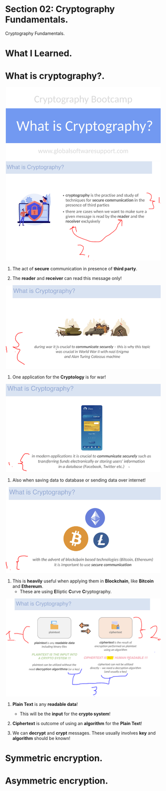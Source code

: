 # Section 02: Cryptography Fundamentals.

Cryptography Fundamentals.

# What I Learned.

# What is cryptography?.

<div align="center">
    <img src="whatIsCryptography.PNG" alt="cryptography course" width="500"/>
</div>

<div align="center">
    <img src="CryptographyIs.PNG" alt="cryptography course" width="500"/>
</div>

1. The act of **secure** communication in presence of **third party**.

2. The **reader** and **receiver** can read this message only!

<div align="center">
    <img src="applicationForCryptography.PNG" alt="cryptography course" width="500"/>
</div>

1. One application for the **Cryptology** is for war!

<div align="center">
    <img src="applicationForCryptographySecond.PNG" alt="cryptography course" width="500"/>
</div>

1. Also when saving data to database or sending data over internet!

<div align="center">
    <img src="applicationForCryptographyThird.PNG" alt="cryptography course" width="500"/>
</div>

1. This is **heavily** useful when applying them in **Blockchain**, like **Bitcoin** and **Ethereum**.
    - These are using **E**lliptic **C**urve **C**ryptography.

<div align="center">
    <img src="processInCrypthography.PNG" alt="cryptography course" width="500"/>
</div>

1. **Plain Text** is any **readable data**!
    - This will be the **input** for the **crypto system**!
2. **Ciphertext** is outcome of using an **algorithm** for the **Plain Text**!

3. We can **decrypt** and **crypt** messages. These usually involves **key** and **algorithm** should be known!

# Symmetric encryption.

# Asymmetric encryption.

